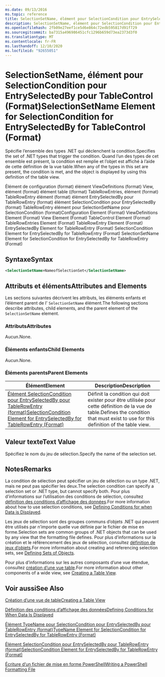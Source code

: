 ```yaml
---
ms.date: 09/13/2016
ms.topic: reference
title: SelectionSetName, élément pour SelectionCondition pour EntrySelectedBy pour TableControl (Format)
description: SelectionSetName, élément pour SelectionCondition pour EntrySelectedBy pour TableControl (Format)
ms.openlocfilehash: 2fb09e27eef1ce5d6e864c72edb595817d91f729
ms.sourcegitcommit: ba7315a496986451cfc1296b659d73ea2373d3f0
ms.translationtype: MT
ms.contentlocale: fr-FR
ms.lasthandoff: 12/10/2020
ms.locfileid: "92655051"
---
```

# <a name="selectionsetname-element-for-selectioncondition-for-entryselectedby-for-tablecontrol-format"></a><span data-ttu-id="07d83-103">SelectionSetName, élément pour SelectionCondition pour EntrySelectedBy pour TableControl (Format)</span><span class="sxs-lookup"><span data-stu-id="07d83-103">SelectionSetName Element for SelectionCondition for EntrySelectedBy for TableControl (Format)</span></span>

<span data-ttu-id="07d83-104">Spécifie l’ensemble des types .NET qui déclenchent la condition.</span><span class="sxs-lookup"><span data-stu-id="07d83-104">Specifies the set of .NET types that trigger the condition.</span></span> <span data-ttu-id="07d83-105">Quand l’un des types de cet ensemble est présent, la condition est remplie et l’objet est affiché à l’aide de cette définition de la vue table.</span><span class="sxs-lookup"><span data-stu-id="07d83-105">When any of the types in this set are present, the condition is met, and the object is displayed by using this definition of the table view.</span></span>

<span data-ttu-id="07d83-106">Élément de configuration (format) élément ViewDefinitions (format) View, élément (format) élément table ((format) TableRowEntries, élément (format) TableRowEntry élément (format) élément EntrySelectedBy pour TableRowEntry (format) élément SelectionCondition pour EntrySelectedBy (format) TableRowEntry élément pour SelectionSetName pour SelectionCondition (format)</span><span class="sxs-lookup"><span data-stu-id="07d83-106">Configuration Element (Format) ViewDefinitions Element (Format) View Element (Format) TableControl Element (Format) TableRowEntries Element (Format) TableRowEntry Element (Format) EntrySelectedBy Element for TableRowEntry (Format) SelectionCondition Element for EntrySelectedBy for TableRowEntry (Format) SelectionSetName Element for SelectionCondition for EntrySelectedBy for TableRowEntry (Format)</span></span>

## <a name="syntax"></a><span data-ttu-id="07d83-107">Syntaxe</span><span class="sxs-lookup"><span data-stu-id="07d83-107">Syntax</span></span>

```xml
<SelectionSetName>NameofSelectionSet</SelectionSetName>
```

## <a name="attributes-and-elements"></a><span data-ttu-id="07d83-108">Attributs et éléments</span><span class="sxs-lookup"><span data-stu-id="07d83-108">Attributes and Elements</span></span>

<span data-ttu-id="07d83-109">Les sections suivantes décrivent les attributs, les éléments enfants et l’élément parent de l' `SelectionSetName` élément.</span><span class="sxs-lookup"><span data-stu-id="07d83-109">The following sections describe attributes, child elements, and the parent element of the `SelectionSetName` element.</span></span>

### <a name="attributes"></a><span data-ttu-id="07d83-110">Attributs</span><span class="sxs-lookup"><span data-stu-id="07d83-110">Attributes</span></span>

<span data-ttu-id="07d83-111">Aucun.</span><span class="sxs-lookup"><span data-stu-id="07d83-111">None.</span></span>

### <a name="child-elements"></a><span data-ttu-id="07d83-112">Éléments enfants</span><span class="sxs-lookup"><span data-stu-id="07d83-112">Child Elements</span></span>

<span data-ttu-id="07d83-113">Aucun.</span><span class="sxs-lookup"><span data-stu-id="07d83-113">None.</span></span>

### <a name="parent-elements"></a><span data-ttu-id="07d83-114">Éléments parents</span><span class="sxs-lookup"><span data-stu-id="07d83-114">Parent Elements</span></span>

|<span data-ttu-id="07d83-115">Élément</span><span class="sxs-lookup"><span data-stu-id="07d83-115">Element</span></span>|<span data-ttu-id="07d83-116">Description</span><span class="sxs-lookup"><span data-stu-id="07d83-116">Description</span></span>|
|-------------|-----------------|
|[<span data-ttu-id="07d83-117">Élément SelectionCondition pour EntrySelectedBy pour TableRowEntry (format)</span><span class="sxs-lookup"><span data-stu-id="07d83-117">SelectionCondition Element for EntrySelectedBy for TableRowEntry (Format)</span></span>](./selectioncondition-element-for-entryselectedby-for-tablecontrol-format.md)|<span data-ttu-id="07d83-118">Définit la condition qui doit exister pour être utilisée pour cette définition de la vue de table.</span><span class="sxs-lookup"><span data-stu-id="07d83-118">Defines the condition that must exist to use for this definition of the table view.</span></span>|

## <a name="text-value"></a><span data-ttu-id="07d83-119">Valeur texte</span><span class="sxs-lookup"><span data-stu-id="07d83-119">Text Value</span></span>

<span data-ttu-id="07d83-120">Spécifiez le nom du jeu de sélection.</span><span class="sxs-lookup"><span data-stu-id="07d83-120">Specify the name of the selection set.</span></span>

## <a name="remarks"></a><span data-ttu-id="07d83-121">Notes</span><span class="sxs-lookup"><span data-stu-id="07d83-121">Remarks</span></span>

<span data-ttu-id="07d83-122">La condition de sélection peut spécifier un jeu de sélection ou un type .NET, mais ne peut pas spécifier les deux.</span><span class="sxs-lookup"><span data-stu-id="07d83-122">The selection condition can specify a selection set or .NET type, but cannot specify both.</span></span> <span data-ttu-id="07d83-123">Pour plus d’informations sur l’utilisation des conditions de sélection, consultez [définition des conditions d’affichage des données](./defining-conditions-for-displaying-data.md).</span><span class="sxs-lookup"><span data-stu-id="07d83-123">For more information about how to use selection conditions, see [Defining Conditions for when Data is Displayed](./defining-conditions-for-displaying-data.md).</span></span>

<span data-ttu-id="07d83-124">Les jeux de sélection sont des groupes communs d’objets .NET qui peuvent être utilisés par n’importe quelle vue définie par le fichier de mise en forme.</span><span class="sxs-lookup"><span data-stu-id="07d83-124">Selection sets are common groups of .NET objects that can be used by any view that the formatting file defines.</span></span> <span data-ttu-id="07d83-125">Pour plus d’informations sur la création et le référencement des jeux de sélection, consultez [définition de jeux d’objets](./defining-selection-sets.md).</span><span class="sxs-lookup"><span data-stu-id="07d83-125">For more information about creating and referencing selection sets, see [Defining Sets of Objects](./defining-selection-sets.md).</span></span>

<span data-ttu-id="07d83-126">Pour plus d’informations sur les autres composants d’une vue étendue, consultez [création d’une vue table](./creating-a-table-view.md).</span><span class="sxs-lookup"><span data-stu-id="07d83-126">For more information about other components of a wide view, see [Creating a Table View](./creating-a-table-view.md).</span></span>

## <a name="see-also"></a><span data-ttu-id="07d83-127">Voir aussi</span><span class="sxs-lookup"><span data-stu-id="07d83-127">See Also</span></span>

[<span data-ttu-id="07d83-128">Création d’une vue de table</span><span class="sxs-lookup"><span data-stu-id="07d83-128">Creating a Table View</span></span>](./creating-a-table-view.md)

[<span data-ttu-id="07d83-129">Définition des conditions d’affichage des données</span><span class="sxs-lookup"><span data-stu-id="07d83-129">Defining Conditions for When Data Is Displayed</span></span>](./defining-conditions-for-displaying-data.md)

[<span data-ttu-id="07d83-130">Élément TypeName pour SelectionCondition pour EntrySelectedBy pour TableRowEntry (format)</span><span class="sxs-lookup"><span data-stu-id="07d83-130">TypeName Element for SelectionCondition for EntrySelectedBy for TableRowEntry (Format)</span></span>](./typename-element-for-selectioncondition-for-entryselectedby-for-tablecontrol-format.md)

[<span data-ttu-id="07d83-131">Élément SelectionCondition pour EntrySelectedBy pour TableRowEntry (format)</span><span class="sxs-lookup"><span data-stu-id="07d83-131">SelectionCondition Element for EntrySelectedBy for TableRowEntry (Format)</span></span>](./selectioncondition-element-for-entryselectedby-for-tablecontrol-format.md)

[<span data-ttu-id="07d83-132">Écriture d’un fichier de mise en forme PowerShell</span><span class="sxs-lookup"><span data-stu-id="07d83-132">Writing a PowerShell Formatting File</span></span>](./writing-a-powershell-formatting-file.md)
